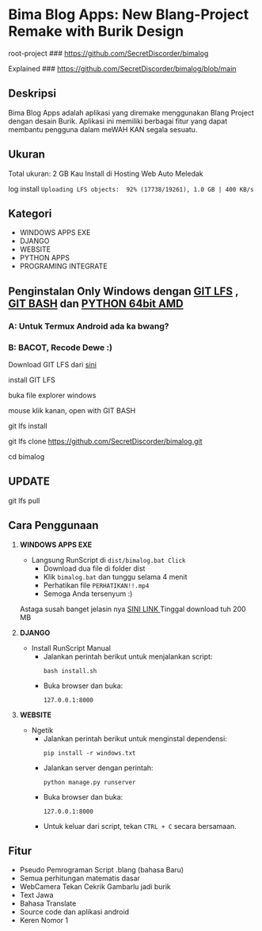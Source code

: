 # Bima Blog Apps: New Blang-Project Remake with Burik Design

root-project ### https://github.com/SecretDiscorder/bimalog

Explained ### https://github.com/SecretDiscorder/bimalog/blob/main

## Deskripsi
Bima Blog Apps adalah aplikasi yang diremake menggunakan Blang Project dengan desain Burik. Aplikasi ini memiliki berbagai fitur yang dapat membantu pengguna dalam meWAH KAN segala sesuatu.

## Ukuran
Total ukuran: 2 GB Kau Install di Hosting Web Auto Meledak

log install
`
Uploading LFS objects:  92% (17738/19261), 1.0 GB | 400 KB/s
`

## Kategori
- WINDOWS APPS EXE
- DJANGO
- WEBSITE
- PYTHON APPS
- PROGRAMING INTEGRATE

## Penginstalan Only Windows dengan [GIT LFS](https://git-lfs.com/) , [GIT BASH](https://github.com/git-for-windows/git/releases/download/v2.44.0.windows.1/Git-2.44.0-64-bit.exe) dan [PYTHON 64bit AMD](https://www.python.org/ftp/python/3.12.2/python-3.12.2-amd64.exe)

### A: Untuk Termux Android ada ka bwang?
### B: BACOT, Recode Dewe :)

Download GIT LFS dari [sini](https://github.com/git-lfs/git-lfs/releases/download/v3.4.1/git-lfs-windows-v3.4.1.exe)

install GIT LFS

buka file explorer windows

mouse klik kanan, open with GIT BASH

git lfs install

git lfs clone https://github.com/SecretDiscorder/bimalog.git

cd bimalog

## UPDATE 

git lfs pull

## Cara Penggunaan
1. **WINDOWS APPS EXE**
    - Langsung RunScript di `dist/bimalog.bat Click`
        - Download dua file di folder dist
        - Klik `bimalog.bat` dan tunggu selama 4 menit
        - Perhatikan file `PERHATIKAN!!.mp4`
        - Semoga Anda tersenyum :)
     
    Astaga susah banget jelasin nya
   [SINI LINK ](https://github.com/SecretDiscorder/bimalog/releases/tag/bimalog) Tinggal download tuh 200 MB

3. **DJANGO**
    - Install RunScript Manual
        - Jalankan perintah berikut untuk menjalankan script:
            ```
            bash install.sh
            ```
        - Buka browser dan buka:
            ```
            127.0.0.1:8000
            ```

4. **WEBSITE**
    - Ngetik
        - Jalankan perintah berikut untuk menginstal dependensi:
            ```
            pip install -r windows.txt
            ```
        - Jalankan server dengan perintah:
            ```
            python manage.py runserver
            ```
        - Buka browser dan buka:
            ```
            127.0.0.1:8000
            ```
        - Untuk keluar dari script, tekan `CTRL + C` secara bersamaan.

## Fitur
- Pseudo Pemrograman Script .blang (bahasa Baru)
- Semua perhitungan matematis dasar
- WebCamera Tekan Cekrik Gambarlu jadi burik
- Text Jawa
- Bahasa Translate
- Source code dan aplikasi android
- Keren Nomor 1
